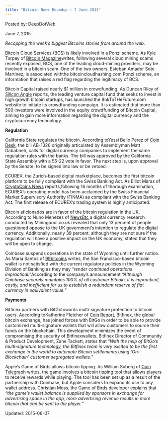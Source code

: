 ```yaml
---
title: "Bitcoin News Roundup – 7 June 2015"
---
```


Posted by: DeepDotWeb 

<span>June 7, 2015</span>



<p><em>Recapping the week&#8217;s biggest Bitcoins stories from around the web. </em></p>
<p>Bitcoin Cloud Services (BCS) is likely involved in a Ponzi scheme. As Kyle Torpey of <a href="https://bitcoinmagazine.com/20702/exclusive-possible-500000-bitcoin-cloud-mining-ponzi-scheme-uncovered/">Bitcoin Magazine</a>writes, following several cloud mining scams recently exposed, BCS, one of the leading cloud-mining providers, may be involved in a bitcoin scam. One of the two owners, Esteban Amador Soto Martinez, is associated withthe bitcoincloudhashing.com Ponzi scheme, an information that raises a red flag regarding the legitimacy of BCS.</p>
<p>Bitcoin Capital raised nearly $1 million in crowdfunding. As Duncan Riley of <a href="http://siliconangle.com/blog/2015/06/05/bitcoin-capital-passes-1m-in-equity-crowdfunding-campaign/">Silicon Angle</a> reports, the leading venture capital fund that seeks to invest in high growth bitcoin startups, has launched the BnkToTHeFuture.com website to initiate its crowdfunding campaign. It is estimated that more than 500 investors were involved in the equity crowdfunding of Bitcoin Capital, aiming to gain more information regarding the digital currency and the cryptocurrency technology.</p>
<p><strong>Regulation</strong></p>
<p>California State regulates the bitcoin. According toYessi Bello Perez of <a href="http://www.coindesk.com/bitcoin-regulation-bill-approved-by-californian-state-assembly/">Coin Desk</a>, the bill AB-1326 originally articulated by Assemblyman Matt Dababneh, calls for digital currency companies to implement the same regulation rules with the banks. The bill was approved by the California State Assembly with a 55-22 vote in favor. The next step is, upon approval by the Senate, to be signed into law or be vetoed.</p>
<p>ECUREX, the Zurich-based digital marketplace, becomes the first bitcoin platform to be fully compliant with the Swiss Banking Act. As Elliot Maras of <a href="https://www.cryptocoinsnews.com/ecurex-becomes-first-digital-currency-exchange-platform-comply-swiss-banking-act/">CryptoCoins News</a> reports,following 16 months of thorough examination, ECUREX’s operating model has been acclaimed by the Swiss Financial Market Supervisory Authority (FINMA) as compliant with the Swiss Banking Act. The first release of ECUREX’s trading system is highly anticipated.</p>
<p>Bitcoin aficionados are in favor of the bitcoin regulation in the UK. According to Nuno Menezes of <a href="http://www.newsbtc.com/2015/06/03/uk-bitcoin-users-favor-regulation/">NewsBtc</a>,a digital currency research conducted by Miningpool.co.uk revealed that only 13 percent of people questioned oppose to the UK government’s intention to regulate the digital currency. Additionally, nearly 39 percent, although they are not sure if the regulation will have a positive impact on the UK economy, stated that they will be open to change.</p>
<p>Coinbase suspends operations in the state of Wyoming until further notice. As Maria Santos of <a href="http://99bitcoins.com/coinbase-suspends-bitcoin-services-wyoming-banking-regulation/">99bitcoins</a> writes, the San Francisco-based bitcoin wallet is not satisfied with the current regulatory policies in the Wyoming Division of Banking as they may <em>“render continued operations impractical.”</em>According to the company’s announcement<em> “Although Coinbase securely maintains 100% of all customer Bitcoin, it is impractical, costly, and inefficient for us to establish a redundant reserve of fiat currency in equivalent value.”</em></p>
<p><strong>Payments</strong></p>
<p>Bitfinex partners with BitGotowards multi-signature protection to bitcoin users. According toKatherine Fletcher of <a href="https://coinreport.net/bitfinex-bitgo-partner-worlds-first-real-time-proof-reserve-bitcoin-exchange/">Coin Report</a>, Bitfinex, the global bitcoin exchange, has joined forces with BitGo in order to be able to provide customized multi-signature wallets that will allow customers to source their funds on the blockchain. This development minimizes the event of compromising the security of Bitfinexwallets. Bitfinex Director of Community &amp; Product Development, Zane Tackett, states that “<em>With the help of BitGo’s multi-signature technology, the Bitfinex team is very excited to be the first exchange in the world to automate Bitcoin settlements using ‘On-Blockchain’ customer segregated wallets.</em><em>”</em></p>
<p>Apple’s Game of Birds allows bitcoin tipping. As William Suberg of <a href="http://cointelegraph.com/news/114444/apple-approves-new-game-of-birds-app-with-bitcoin-tipping">Coin Telegraph</a> writes, the game involves a bitcoin tipping tool that allows players to receive rewards while playing. The tool has been set up as a result of the partnership with Coinbase, but Apple considers to expand its use to any wallet address. Christian Moss, the Game of Birds developer explains that <em>“the game’s wallet balance is supplied by sponsors in exchange for advertising space in the app, more advertising revenue results in more bitcoin that can be sent to the player.”</em></p>

Updated: 2015-06-07

    

